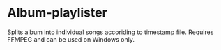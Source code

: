 # Album-playlister
Splits album into individual songs accoriding to timestamp file. Requires FFMPEG and can be used on Windows only.


